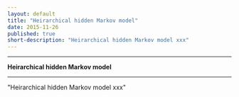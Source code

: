```yaml
---
layout: default
title: "Heirarchical hidden Markov model"
date: 2015-11-26
published: true
short-description: "Heirarchical hidden Markov model xxx"
---
```




***
<b>Heirarchical hidden Markov model</b>  

***

"Heirarchical hidden Markov model xxx"

